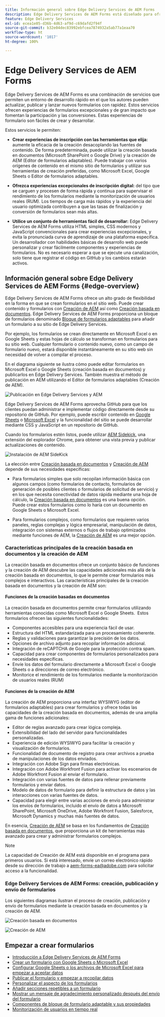 ```yaml
---
title: Información general sobre Edge Delivery Services de AEM Forms
description: Edge Delivery Services de AEM Forms está diseñado para ofrecer un rendimiento máximo, lo que le permite imaginar el futuro de la recopilación de datos optimizada y la participación de los usuarios.
feature: Edge Delivery Services
exl-id: ecea1e05-d36b-4d63-af9d-c69dafd2f94f
source-git-commit: b32e04dec83992ebfcea7874932a5ab77a1eaa70
workflow-type: ht
source-wordcount: '1017'
ht-degree: 100%

---
```


# Edge Delivery Services de AEM Forms

Edge Delivery Services de AEM Forms es una combinación de servicios que permiten un entorno de desarrollo rápido en el que los autores pueden actualizar, publicar y lanzar nuevos formularios con rapidez. Estos servicios ofrecen experiencias de formularios excepcionales y de gran impacto que fomentan la participación y las conversiones. Estas experiencias de formulario son fáciles de crear y desarrollar.

Estos servicios le permiten:

* **Crear experiencias de inscripción con las herramientas que elija:** aumente la eficacia de la creación desacoplando las fuentes de contenido. De forma predeterminada, puede utilizar la creación basada en documentos (Microsoft SharePoint o Google Drive) y la creación de AEM (Editor de formularios adaptables). Puede trabajar con varios orígenes de contenido en el mismo sitio de formularios y utilizar sus herramientas de creación preferidas, como Microsoft Excel, Google Sheets o Editor de formularios adaptables.

* **Ofrezca experiencias excepcionales de inscripción digital:** del tipo que se carguen y procesen de forma rápida y continua para supervisar el rendimiento de los formularios mediante la monitorización de usuarios reales (RUM). Los tiempos de carga más rápidos y la experiencia del usuario optimizada contribuyen a que las tasas de finalización y conversión de formularios sean más altas.

* **Utilice un conjunto de herramientas fácil de desarrollar:** Edge Delivery Services de AEM Forms utiliza HTML simples, CSS modernos y JavaScript convencionales para crear experiencias excepcionales, y evita la pronunciada curva de aprendizaje de una plataforma específica. Un desarrollador con habilidades básicas de desarrollo web puede personalizar y crear fácilmente componentes y experiencias de formularios. No es necesario esperar a que se ejecute una canalización, solo tiene que registrar el código en GitHub y los cambios estarán activos.

## Información general sobre Edge Delivery Services de AEM Forms {#edge-overview}

Edge Delivery Services de AEM Forms ofrece un alto grado de flexibilidad en la forma en que se crean formularios en el sitio web. Puede crear contenido y formularios con [Creación de AEM](/help/forms/creating-adaptive-form-core-components.md) así como [Creación basada en documentos](/help/edge/docs/forms/create-forms.md). Edge Delivery Services de AEM Forms proporciona un bloque de formularios denominado [Bloque de formularios adaptables](/help/edge/docs/forms/create-forms.md) para añadir un formulario a su sitio de Edge Delivery Services.

Por ejemplo, los formularios se crean directamente en Microsoft Excel o en Google Sheets y estas hojas de cálculo se transforman en formularios para su sitio web. Cualquier formulario o contenido nuevo, como un campo de formulario nuevo, estará disponible instantáneamente en su sitio web sin necesidad de volver a compilar el proceso.

En el diagrama siguiente se ilustra cómo puede editar formularios en Microsoft Excel o Google Sheets (creación basada en documentos) y publicarlos en Edge Delivery Services. También muestra el método de publicación en AEM utilizando el Editor de formularios adaptables (Creación de AEM).

![Publicación en Edge Delivery Services y AEM](/help/edge/assets/AEM-forms-with-EDS-publishing.png)

Edge Delivery Services de AEM Forms aprovecha GitHub para que los clientes puedan administrar e implementar código directamente desde su repositorio de GitHub. Por ejemplo, puede escribir contenido en [Google Sheets](/help/edge/docs/forms/create-forms.md) o [Microsoft Excel](/help/edge/docs/forms/create-forms.md) y la funcionalidad del sitio se puede desarrollar mediante CSS y JavaScript en un repositorio de GitHub. 

Cuando los formularios estén listos, puede utilizar [AEM Sidekick](/help/edge/docs/forms/tutorial.md#preview-and-publish-your-content), una extensión del explorador Chrome, para obtener una vista previa y publicar actualizaciones de contenido.

![Instalación de AEM SideKick](/help/edge/assets/aem-sidekick-preview-publish-forms.png)

La elección entre [Creación basada en documentos](#document-based-authoring-features) y [Creación de AEM](#aem-authoring-features) depende de sus necesidades específicas:

* Para formularios simples que solo recopilan información básica con algunos campos (como formularios de contacto, formularios de generación de posibles clientes o formularios de solicitud de servicio) y en los que necesita conectividad de datos rápida mediante una hoja de cálculo, la [Creación basada en documentos](#document-based-authoring-features) es una buena opción. Puede crear estos formularios como lo haría con un documento en Google Sheets o Microsoft Excel.

* Para formularios complejos, como formularios que requieren varios paneles, reglas complejas y lógica empresarial, manipulación de datos, integración con sistemas externos o flujos de trabajo optimizados mediante funciones de AEM, la [Creación de AEM](#aem-authoring-features) es una mejor opción.


### Características principales de la creación basada en documentos y la creación de AEM

La creación basada en documentos ofrece un conjunto básico de funciones y la creación de AEM descubre las capacidades adicionales más allá de la creación basada en documentos, lo que le permite crear formularios más complejos e interactivos. Las características principales de la creación basada en documentos y la creación de AEM son:

#### Funciones de la creación basadas en documentos

La creación basada en documentos permite crear formularios utilizando herramientas conocidas como Microsoft Excel o Google Sheets.  Estos formularios ofrecen las siguientes funcionalidades:

* Componentes accesibles para una experiencia fácil de usar.
* Estructura del HTML estandarizada para un procesamiento coherente.
* Reglas y validaciones para garantizar la precisión de los datos.
* Opciones de archivo adjunto para recopilar información adicional.
* Integración de reCAPTCHA de Google para la protección contra spam.
* Capacidad para crear componentes de formularios personalizados para necesidades específicas.
* Envíe los datos del formulario directamente a Microsoft Excel o Google Sheets o a direcciones de correo electrónico.
* Monitorice el rendimiento de los formularios mediante la monitorización de usuarios reales (RUM)

#### Funciones de la creación de AEM

La creación de AEM proporciona una interfaz WYSIWYG (editor de formularios adaptables) para crear formularios y ofrece todas las capacidades de la creación basada en documentos, además de una amplia gama de funciones adicionales:

* Editor de reglas avanzado para crear lógica compleja.
* Extensibilidad del lado del servidor para funcionalidades personalizadas.
* Experiencia de edición WYSIWYG para facilitar la creación y visualización de formularios.
* Funcionalidad de documento de registro para crear archivos a prueba de manipulaciones de los datos enviados.
* Integración con Adobe Sign para firmas electrónicas.
* Integración con Adobe Workfront Fusion para activar los escenarios de Adobe Workfront Fusion al enviar el formulario.
* Integración con varias fuentes de datos para rellenar previamente formularios y enviar datos.
* Modelo de datos de formulario para definir la estructura de datos y las interacciones con varias fuentes de datos.
* Capacidad para elegir entre varias acciones de envío para administrar los envíos de formularios, incluido el envío de datos a Microsoft SharePoint, Microsoft OneDrive, Adobe Workfront Fusion, Salesforce, Microsoft Dynamics y muchas más fuentes de datos.

En esencia, [Creación de AEM](/help/forms/creating-adaptive-form-core-components.md) se basa en los fundamentos de [Creación basada en documentos](/help/edge/docs/forms/create-forms.md), que proporciona un kit de herramientas más avanzado para crear y administrar formularios complejos.

>[!NOTE]
>
>
> La capacidad de Creación de AEM está disponible en el programa para primeros usuarios. Si está interesado, envíe un correo electrónico rápido desde su dirección de trabajo a aem-forms-ea@adobe.com para solicitar acceso a la funcionalidad.

### Edge Delivery Services de AEM Forms: creación, publicación y envío de formularios

Los siguientes diagramas ilustran el proceso de creación, publicación y envío de formularios mediante la creación basada en documentos y la creación de AEM.

![Creación basada en documentos](/help/edge/assets/document-based-authoring-workflow.png)

![Creación de AEM](/help/edge/assets/aem-authoring-workflow.png)

## Empezar a crear formularios

* [Introducción a Edge Delivery Services de AEM Forms](/help/edge/docs/forms/tutorial.md)
* [Crear un formulario con Google Sheets o Microsoft Excel](/help/edge/docs/forms/create-forms.md)
* [Configurar Google Sheets o los archivos de Microsoft Excel para empezar a aceptar datos](/help/edge/docs/forms/submit-forms.md)
* [Publicar el formulario y empezar a recopilar datos](/help/edge/docs/forms/publish-forms.md)
* [Personalizar el aspecto de los formularios](/help/edge/docs/forms/style-theme-forms.md)
* [Añadir secciones repetibles a un formulario](/help/edge/docs/forms/repeatable-forms.md)
* [Mostrar un mensaje de agradecimiento personalizado después del envío del formulario](/help/edge/docs/forms/thank-you-page-form.md)
* [Componentes de bloque de formulario adaptable y sus propiedades](/help/edge/docs/forms/form-components.md)
* [Monitorización de usuarios en tiempo real](https://www.aem.live/developer/rum#authentication)

<!-- 

## Start creating forms

<div>

  <style>
    .card-container {
        width: calc(33.33% - 10px);;
        margin: 5px;
        border: 1px solid #ccc;
        border-radius: 5px;
        padding: 5px;
        box-sizing: border-box;
        transition: background-color 0.3s ease; /* Adding transition effect */
    }
    .card-container:hover {
        background-color: #f0f0f0; /* Changing background color on hover */
    }
</style>

<div style="display: flex; flex-wrap: wrap; justify-content: space-between; margin: -5px;">
    <div class="card-container">
        <a href="/help/edge/docs/forms/create-forms.md">
            <img src="/help/edge/assets/smock_devices_18_n.svg" alt="Create a form using eds forms" style="border-radius: 5px;"> </b>
            <br><b style="margin-top: 5px;">Create a form using Google Sheets or Microsoft Excel</b>
        </a>
        <p>Create forms that load and render quickly and automatically reflows on mobile devices.</p>
    </div>
    <div class="card-container">
        <a href="/help/edge/docs/forms/create-forms.md#manually-configure-a-spreadsheet-to-accept-data">   
            <img src="/help/edge/assets/smock_platformdatamapping_18_n.svg" alt="Submit form" alt="Use Form Fragments in an EDS Form" style="border-radius: 5px;"> </b>
            <br><b style="margin-top: 5px;">Submit form to spreadsheet</b>
        </a>
        <p>Submit forms directly to your Microsoft Excel or Google Sheets.</p>
    </div>
     <div class="card-container">
        <a href="/help/edge/docs/forms/style-theme-forms.md">
            <img src="/help/edge/assets/smock_imageautomode_18_N.svg" alt="Apply styles or themes to an eds form" style="border-radius: 5px;"> </b>
            <br><b style="margin-top: 5px;">Customize a theme</b>
        </a>
        <p>Create a consistent brand image by applying the same theme across forms.</p>
    </div>
      <div class="card-container">
        <a href="/help/edge/docs/forms/validate-forms.md">
            <img src="/help/edge/assets/smock_condition_18_n.svg" alt="Add validations to form fields" style="border-radius: 5px;"> </b>
            <br><b style="margin-top: 5px;">Apply field validations</b>
        </a>
        <p>Reduce errors and frustration by checking form inputs for proper formatting.</p>
    </div> 
            <div class="card-container">
        <a href="/help/edge/docs/forms/rules-forms.md">
            <img src="/help/edge/assets/smock_documentfragment_18_n.svg" alt="Use rules to add dynamic behaviour to a form" style="border-radius: 5px;"> </b>
            <br><b style="margin-top: 5px;">Use rules to add dynamic behaviour to a form</b>
        </a>
        <p>Reuse preconfigured fragments across multiple forms.</p>
    </div>
    <div class="card-container">
        <a href="/help/edge/docs/forms/translate-forms.md">  
            <img src="/help/edge/assets/smock_abc_18_n.svg" alt="Translate an EDS Form" style="border-radius: 5px;"> </b>
            <br><b style="margin-top: 5px;">Translate a form</b>
        </a>
        <p>Extend the reach of your forms while keeping costs in check.</p>
    </div>
    <div class="card-container">
        <a href="/help/edge/docs/forms/repeatable-forms.md">  
            <img src="/help/edge/assets/smock_addto_18_n.svg" alt="Add repeatable sections to an EDS Form" style="border-radius: 5px;"> </b>
            <br><b style="margin-top: 5px;">Add repeatable sections</b>
        </a>
        <p>Effortlessly create and add repeatable sections to a form.</p>
    </div>
    <div class="card-container">
        <a href="/help/edge/docs/forms/custom-components-forms.md"> 
            <img src="/help/edge/assets/smock_userdeveloper_18_n.svg" alt="Create custom forms components using standard JavaScript and CSS"  style="border-radius: 5px;"> </b>
            <br><b style="margin-top: 5px;">Create custom components</b>
        </a>
        <p>Use standard JavaScript and CSS to create components and themes.</p>
    </div>
    <div class="card-container">
        <a href="/help/edge/docs/forms/recaptacha-forms.md">  
            <img src="/help//edge/assets/smock_keyclock_18_n.svg" alt="Use reCAPTCHA in an EDS Form" style="border-radius: 5px;"> </b>
            <br><b style="margin-top: 5px;">Use reCAPTCHA</b>
        </a>
        <p>Use OOTB reCAPTCHA integration for robust spam and bot protection.</p>
    </div>


</div>


</br>


-->